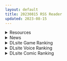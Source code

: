 ```yaml
---
layout: default
title: 20230815 RSS Reader
updated: 2023-08-15
---
```


<details class='content-parent'>
<summary>
Resources
</summary>
<details class='content-child'>
<summary>
<span class='rss-title'> [夢之行蹤漢化組] (C102) [FRAC (もとみやみつき)] メイドトリップ | 女僕之旅 [DL版] </span> <a class='rss-link' href='https://gmgard.com/gm123333' target='_blank'>&nbsp;</a>
<div class='rss-published'> 🕛 20230814 20:21:58</div>
</summary>
<img src="https://static.gmgard.us/Images/upload/19451150421579556.jpg" /><br /><p>==================================</p>
</details>
<details class='content-child'>
<summary>
<span class='rss-title'> [合集][ミモネランド (ミモネル)] 生徒と一線越えちゃう本 (ブルーアーカイブ) [5本] </span> <a class='rss-link' href='https://gmgard.com/gm123332' target='_blank'>&nbsp;</a>
<div class='rss-published'> 🕛 20230814 17:22:31</div>
</summary>
<img src="https://static.gmgard.us/Images/upload/23778150122313355.jpg" /><br /><p>碧蓝档案同人大礼包。</p>
</details>
<details class='content-child'>
<summary>
<span class='rss-title'> [千夏字幕组][偶像大师 灰姑娘女孩 U149_THE IDOLM@STER CINDERELLA GIRLS U149][第01-12话][1080p_HEVC][简繁内封][招募新人][合集] [7.6GB] </span> <a class='rss-link' href='https://gmgard.com/gm123331' target='_blank'>&nbsp;</a>
<div class='rss-published'> 🕛 20230814 14:15:42</div>
</summary>
<img src="https://static.gmgard.us/Images/upload/11670142206015858.jpg" /><br /><p>剧情简介:</p>
</details>
<details class='content-child'>
<summary>
<span class='rss-title'> [无修正][未知字幕组][ピンクパイナップル] 愛姉妹 1-3 </span> <a class='rss-link' href='https://gmgard.com/gm123330' target='_blank'>&nbsp;</a>
<div class='rss-published'> 🕛 20230814 12:26:09</div>
</summary>
<img src="https://iili.io/HDju6la.gif" /><br /><p>人渣父子对女主一家进行敲诈勒索 还不起就肉偿最后人渣父子闹掰 父亲被儿子送入警察局</p>
</details>
<details class='content-child'>
<summary>
<span class='rss-title'> (C102)[梟屋]即ハメ!めすけもの森2[DL版] </span> <a class='rss-link' href='https://gmgard.com/gm123328' target='_blank'>&nbsp;</a>
<div class='rss-published'> 🕛 20230814 10:36:07</div>
</summary>
<img src="https://static.gmgard.us/Images/upload/5369141635247078.jpg" /><br /><p>自购 请支持作者</p>
</details>
<details class='content-child'>
<summary>
<span class='rss-title'> [R18资源相关][悬赏金额:500棒棒糖]求一个和《ANIM僕ママ×友ママ交姦ハメップ性活》内容大致相当的本子 </span> <a class='rss-link' href='https://gmgard.com/gm123313' target='_blank'>&nbsp;</a>
<div class='rss-published'> 🕛 20230814 10:35:43</div>
</summary>
<img src="https://static.gmgard.us/Images/upload/16228131428204924.jpg" /><br /><p>原版下载很清楚是在亭子中下载的，故事发展和《ANIM僕ママ&times;友ママ交姦ハメップ性活》内容基本一致，以名为{大树}的小男孩偷吃最终3p结束作为结尾，均为小马拉大车型号。本子容量超过30页。</p>
</details>
<details class='content-child'>
<summary>
<span class='rss-title'> [夢之行蹤漢化組] (C102) [薺屋本舗 (7zu7)] 雪の日に出会った、変わった行きずりの女の子 | 下雪那天路遇的奇怪女孩 [DL版] </span> <a class='rss-link' href='https://gmgard.com/gm123329' target='_blank'>&nbsp;</a>
<div class='rss-published'> 🕛 20230814 09:07:45</div>
</summary>
<img src="https://static.gmgard.us/Images/upload/41240141707449993.jpg" /><br /><p>==================================</p>
</details>
<details class='content-child'>
<summary>
<span class='rss-title'> [自購][230812]MyGO!!!!! 5th LIVE 「迷うことに迷わない」 </span> <a class='rss-link' href='https://gmgard.com/gm123325' target='_blank'>&nbsp;</a>
<div class='rss-published'> 🕛 20230814 07:20:40</div>
</summary>
<img src="https://static.gmgard.us/Images/upload/78289140426392119.jpg" /><br /><p>
注意：禁止轉載！！！
</p>
</details>
<details class='content-child'>
<summary>
<span class='rss-title'> [里番合集]2023年7月里番×9部合集 </span> <a class='rss-link' href='https://gmgard.com/gm123327' target='_blank'>&nbsp;</a>
<div class='rss-published'> 🕛 20230814 07:09:02</div>
</summary>
<img src="https://static.gmgard.us/Images/upload/64362141200502532.jpg" /><br /><p>目录</p>
</details>

</details>
<details class='content-parent'>
<summary>
News
</summary>

</details>
<details class='content-parent'>
<summary>
DLsite Game Ranking
</summary>
<details class='content-child'>
<summary>
<span class='rss-title'> 護身術道場 秘密のNTRレッスン -葵編- [WAKUWAKU] </span> <a class='rss-link' href='https://www.dlsite.com/maniax/work/=/product_id/RJ01083821.html' target='_blank'>&nbsp;</a>
<div class='rss-published'> 🕛 20230815 13:09:24</div>
</summary>
<img src ="http://img.dlsite.jp/modpub/images2/work/doujin/RJ01084000/RJ01083821_img_main.jpg"/><br/>護身術道場 秘密のNTRレッスンのDLCをプレイする為には、別途ゲーム本体が必要です。山神の娘である葵ちゃんと主人公のストーリーを描いています。
</details>
<details class='content-child'>
<summary>
<span class='rss-title'> バレないように裸コートで露出するセレカさん [しーぶるそふと] </span> <a class='rss-link' href='https://www.dlsite.com/maniax/work/=/product_id/RJ01062825.html' target='_blank'>&nbsp;</a>
<div class='rss-published'> 🕛 20230815 13:09:24</div>
</summary>
<img src ="http://img.dlsite.jp/modpub/images2/work/doujin/RJ01063000/RJ01062825_img_main.jpg"/><br/>過激な露出がしたい vs 過激なほどバレやすくなる! あなたはバレない? ドキドキ感異常! 新感覚の3Dステルス露出アクションゲーム
</details>
<details class='content-child'>
<summary>
<span class='rss-title'> Ruled by Rule ～規則支配～ [KineticDog] </span> <a class='rss-link' href='https://www.dlsite.com/maniax/work/=/product_id/RJ01073903.html' target='_blank'>&nbsp;</a>
<div class='rss-published'> 🕛 20230815 13:09:24</div>
</summary>
<img src ="http://img.dlsite.jp/modpub/images2/work/doujin/RJ01074000/RJ01073903_img_main.jpg"/><br/>強姦や催眠洗脳のエッチ要素を主に、戦闘も含むRPGです。エッチな内容は戦闘部分に重点を置いており、戦闘敗北CGを待つことはなくエロ演出はすべて戦闘シーンで行われます。
</details>
<details class='content-child'>
<summary>
<span class='rss-title'> 満車率300% 弐:Append.2 ハコヅメ連結ぱっち [ベルゼブブ] </span> <a class='rss-link' href='https://www.dlsite.com/maniax/work/=/product_id/RJ01026171.html' target='_blank'>&nbsp;</a>
<div class='rss-published'> 🕛 20230815 13:09:24</div>
</summary>
<img src ="http://img.dlsite.jp/modpub/images2/work/doujin/RJ01027000/RJ01026171_img_main.jpg"/><br/>満車率300%弐のアップグレードデータです。
</details>
<details class='content-child'>
<summary>
<span class='rss-title'> 護身術道場 秘密のNTRレッスン [WAKUWAKU] </span> <a class='rss-link' href='https://www.dlsite.com/maniax/work/=/product_id/RJ01053661.html' target='_blank'>&nbsp;</a>
<div class='rss-published'> 🕛 20230815 13:09:24</div>
</summary>
<img src ="http://img.dlsite.jp/modpub/images2/work/doujin/RJ01054000/RJ01053661_img_main.jpg"/><br/>これはシミュレーション系のエロゲーで、ユーモアな要素が盛り込まれています。
</details>

</details>
<details class='content-parent'>
<summary>
DLsite Voice Ranking
</summary>
<details class='content-child'>
<summary>
<span class='rss-title'> 【添い寝えっち】甘やかし上手で癒してくれる同棲お姉ちゃん。【癒しおま◯こ】 [桃色みんと] </span> <a class='rss-link' href='https://www.dlsite.com/maniax/work/=/product_id/RJ01065779.html' target='_blank'>&nbsp;</a>
<div class='rss-published'> 🕛 20230815 13:09:27</div>
</summary>
<img src ="http://img.dlsite.jp/modpub/images2/work/doujin/RJ01066000/RJ01065779_img_main.jpg"/><br/>貴方を溺愛して止まないエッチなお姉ちゃんに密着され、ひたすら甘やかし添い寝で囁きおま◯こをされたい…。「君だけの甘トロ溺愛おまんこで...おかしくなっちゃえ...♪」甘えん坊の貴方を小さい頃からお世話してくれるドスケベなお姉ちゃん。大きなおっぱいに包まれる贅沢なぬくぬくオマ◯コ性活を始めてみませんか?
</details>
<details class='content-child'>
<summary>
<span class='rss-title'> 異世界娘のデリヘル嬢～当店人気No.1がご主人様の精液を空っぽになるまで搾り尽くします～ [ファウナス] </span> <a class='rss-link' href='https://www.dlsite.com/maniax/work/=/product_id/RJ393858.html' target='_blank'>&nbsp;</a>
<div class='rss-published'> 🕛 20230815 13:09:27</div>
</summary>
<img src ="http://img.dlsite.jp/modpub/images2/work/doujin/RJ394000/RJ393858_img_main.jpg"/><br/>在籍する女の子が全員、異世界からやってきた美少女だというデリヘル店。 どうやら彼女たちにとって、精液は魔力の源であるらしい
</details>
<details class='content-child'>
<summary>
<span class='rss-title'> 小穴按摩・特别之夜 [青春×フェティシズム] </span> <a class='rss-link' href='https://www.dlsite.com/maniax/work/=/product_id/RJ01078989.html' target='_blank'>&nbsp;</a>
<div class='rss-published'> 🕛 20230815 13:09:27</div>
</summary>
<img src ="http://img.dlsite.jp/modpub/images2/work/doujin/RJ01079000/RJ01078989_img_main.jpg"/><br/>青春岁月,没有又如何。但仅限今晚也好,请过上充满欢乐甜美色色的一晚吧!仅限一晚的按摩师女主角们大集结♪为您献上极致色情的集锦型物语。成年人的青春,要体验一下看看吗?
</details>
<details class='content-child'>
<summary>
<span class='rss-title'> 異世界娘のデリヘル嬢～セックス大好きっ子が精液枯れるまでお相手します [ファウナス] </span> <a class='rss-link' href='https://www.dlsite.com/maniax/work/=/product_id/RJ437709.html' target='_blank'>&nbsp;</a>
<div class='rss-published'> 🕛 20230815 13:09:27</div>
</summary>
<img src ="http://img.dlsite.jp/modpub/images2/work/doujin/RJ438000/RJ437709_img_main.jpg"/><br/>人なつっこいアルブスちゃん♪ 自慢のFカップは当店No.1! セックス大好きっ子のアルバスちゃんと、イチャラブエッチをお楽しみください!
</details>
<details class='content-child'>
<summary>
<span class='rss-title'> 小穴按摩·特别包 [青春×フェティシズム] </span> <a class='rss-link' href='https://www.dlsite.com/maniax/work/=/product_id/RJ01081182.html' target='_blank'>&nbsp;</a>
<div class='rss-published'> 🕛 20230815 13:09:27</div>
</summary>
<img src ="http://img.dlsite.jp/modpub/images2/work/doujin/RJ01082000/RJ01081182_img_main.jpg"/><br/>超级特大量650分钟!小穴按摩,全部装进去了! 到2023年现在为止发布的小穴按摩系列“真实恋爱小穴按摩”“认真恋爱小穴按摩”“真心恋爱小穴按摩”“纯情恋爱小穴按摩”“单蠢恋爱小〇按摩”以上的5作挤挤地整合在了一个包里!
</details>

</details>
<details class='content-parent'>
<summary>
DLsite Comic Ranking
</summary>
<details class='content-child'>
<summary>
<span class='rss-title'> Bokki like a rock [F.W.ZHolic] </span> <a class='rss-link' href='https://www.dlsite.com/maniax/work/=/product_id/RJ01087760.html' target='_blank'>&nbsp;</a>
<div class='rss-published'> 🕛 20230815 13:09:30</div>
</summary>
<img src ="http://img.dlsite.jp/modpub/images2/work/doujin/RJ01088000/RJ01087760_img_main.jpg"/><br/>ふたなりぼっちちゃん
</details>
<details class='content-child'>
<summary>
<span class='rss-title'> Tempt & Throb [台北人] </span> <a class='rss-link' href='https://www.dlsite.com/maniax/work/=/product_id/RJ01083652.html' target='_blank'>&nbsp;</a>
<div class='rss-published'> 🕛 20230815 13:09:30</div>
</summary>
<img src ="http://img.dlsite.jp/modpub/images2/work/doujin/RJ01084000/RJ01083652_img_main.jpg"/><br/>気持ちと共に激しくなっていく二人の交わり 再続編
</details>
<details class='content-child'>
<summary>
<span class='rss-title'> 夏のヤリなおし4 [水蓮の宿] </span> <a class='rss-link' href='https://www.dlsite.com/maniax/work/=/product_id/RJ01073324.html' target='_blank'>&nbsp;</a>
<div class='rss-published'> 🕛 20230815 13:09:30</div>
</summary>
<img src ="http://img.dlsite.jp/modpub/images2/work/doujin/RJ01074000/RJ01073324_img_main.jpg"/><br/>夏×田舎×隣家の美人母×汗だくセックス  誰もが一度は夢想し求めたであろう 最高の‘夏’をサークル‘水蓮の宿’が描き出す  幼馴染の母(元教師)xかつての教え子
</details>
<details class='content-child'>
<summary>
<span class='rss-title'> Surprise & Seduce [台北人] </span> <a class='rss-link' href='https://www.dlsite.com/maniax/work/=/product_id/RJ01010646.html' target='_blank'>&nbsp;</a>
<div class='rss-published'> 🕛 20230815 13:09:30</div>
</summary>
<img src ="http://img.dlsite.jp/modpub/images2/work/doujin/RJ01011000/RJ01010646_img_main.jpg"/><br/>気持ちと共に激しくなっていく二人の交わり 続編
</details>
<details class='content-child'>
<summary>
<span class='rss-title'> 女子校の性欲処理係として編入した男子生徒による記録 [あのんの大洪水伝説] </span> <a class='rss-link' href='https://www.dlsite.com/maniax/work/=/product_id/RJ439801.html' target='_blank'>&nbsp;</a>
<div class='rss-published'> 🕛 20230815 13:09:30</div>
</summary>
<img src ="http://img.dlsite.jp/modpub/images2/work/doujin/RJ440000/RJ439801_img_main.jpg"/><br/>これは女子校でただ一人の男子である『性欲処理係』のあなたと 欲求不満なドスケベ女子達との濃厚変態プレイの記録である──… 女子校に編入させられたあなたを待っていたのは、思春期でムラムラが止まらない女の子たちとの淫らな日々!?溜まりに溜まった性欲とこじれまくった性癖を解放すべく、 あの手この手であなたに変態プレイを求めてくる彼女達… ド淫乱なニオイフェチ女子に囲まれた、スケベ過ぎる学園性活!
</details>

</details>
